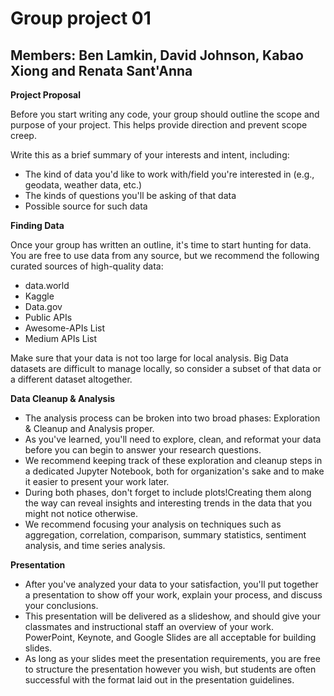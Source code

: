 # Group project 01

## Members: Ben Lamkin, David Johnson, Kabao Xiong and Renata Sant'Anna

**Project Proposal**

Before you start writing any code, your group should outline the scope and purpose of your project. This helps provide direction and prevent scope creep.

Write this as a brief summary of your interests and intent, including:

- The kind of data you'd like to work with/field you're interested in (e.g., geodata, weather data, etc.)
- The kinds of questions you'll be asking of that data
- Possible source for such data

**Finding Data**

Once your group has written an outline, it's time to start hunting for data. You are free to use data from any source, but we recommend the following curated sources of high-quality data:

- data.world
- Kaggle
- Data.gov
- Public APIs
- Awesome-APIs List
- Medium APIs List

Make sure that your data is not too large for local analysis. Big Data datasets are difficult to manage locally, so consider a subset of that data or a different dataset altogether.

**Data Cleanup & Analysis**

- The analysis process can be broken into two broad phases: Exploration & Cleanup and Analysis proper.
- As you've learned, you'll need to explore, clean, and reformat your data before you can begin to answer your research questions. 
- We recommend keeping track of these exploration and cleanup steps in a dedicated Jupyter Notebook, both for organization's sake and to make it easier to  present your work later.
- During both phases, don't forget to include plots!Creating them along the way can reveal insights and interesting trends in the data that you might not notice otherwise.
- We recommend focusing your analysis on techniques such as aggregation, correlation, comparison, summary statistics, sentiment analysis, and time series analysis.

**Presentation**

- After you've analyzed your data to your satisfaction, you'll put together a presentation to show off your work, explain your process, and discuss your conclusions.
- This presentation will be delivered as a slideshow, and should give your classmates and instructional staff an overview of your work. PowerPoint, Keynote, and Google Slides are all acceptable for building slides.
- As long as your slides meet the presentation requirements, you are free to structure the presentation however you wish, but students are often successful with the format laid out in the presentation guidelines.
